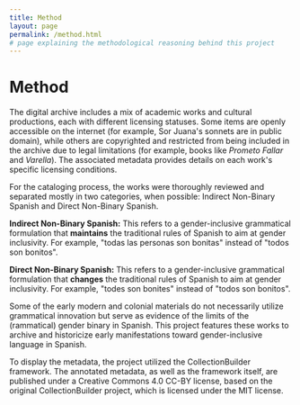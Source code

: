 ```yaml
---
title: Method
layout: page
permalink: /method.html
# page explaining the methodological reasoning behind this project
---
```


# Method

The digital archive includes a mix of academic works and cultural productions, each with different licensing statuses. Some items are openly accessible on the internet (for example, Sor Juana's sonnets are in public domain), while others are copyrighted and restricted from being included in the archive due to legal limitations (for example, books like *Prometo Fallar* and *Varella*). The associated metadata provides details on each work's specific licensing conditions.

For the cataloging process, the works were thoroughly reviewed and separated mostly in two categories, when possible: Indirect Non-Binary Spanish and Direct Non-Binary Spanish.

**Indirect Non-Binary Spanish:** This refers to a gender-inclusive grammatical formulation that **maintains** the traditional rules of Spanish to aim at gender inclusivity. For example, "todas las personas son bonitas" instead of "todos son bonitos". 

**Direct Non-Binary Spanish:** This refers to a gender-inclusive grammatical formulation that **changes** the traditional rules of Spanish to aim at gender inclusivity. For example, "todes son bonites" instead of "todos son bonitos". 

Some of the early modern and colonial materials do not necessarily utilize grammatical innovation but serve as evidence of the limits of the (rammatical) gender binary in Spanish. This project features these works to archive and historicize early manifestations toward gender-inclusive language in Spanish. 

To display the metadata, the project utilized the CollectionBuilder framework. The annotated metadata, as well as the framework itself, are published under a Creative Commons 4.0 CC-BY license, based on the original CollectionBuilder project, which is licensed under the MIT license.
